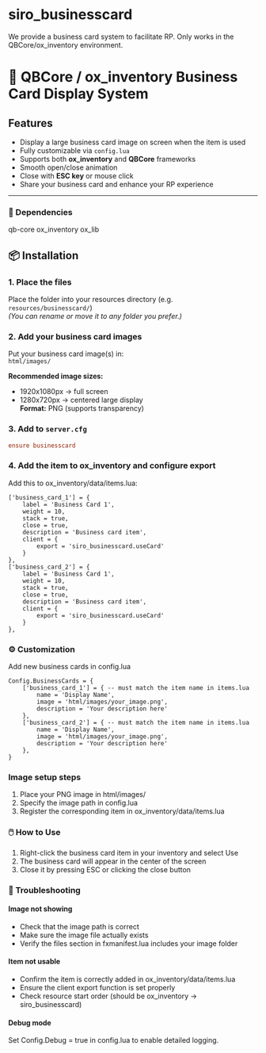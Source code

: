 # siro_businesscard
We provide a business card system to facilitate RP. Only works in the QBCore/ox_inventory environment.

# 🪪 QBCore / ox_inventory Business Card Display System

## Features
- Display a large business card image on screen when the item is used  
- Fully customizable via `config.lua`  
- Supports both **ox_inventory** and **QBCore** frameworks  
- Smooth open/close animation  
- Close with **ESC key** or mouse click  
- Share your business card and enhance your RP experience

---
### 🔗 Dependencies
qb-core
ox_inventory
ox_lib

## 📦 Installation

### 1. Place the files
Place the folder into your resources directory (e.g. `resources/businesscard/`)  
*(You can rename or move it to any folder you prefer.)*

### 2. Add your business card images
Put your business card image(s) in:  
`html/images/`

**Recommended image sizes:**
- 1920x1080px → full screen  
- 1280x720px → centered large display  
**Format:** PNG (supports transparency)

### 3. Add to `server.cfg`
```cfg
ensure businesscard
```

### 4. Add the item to ox_inventory and configure export
Add this to ox_inventory/data/items.lua:
```
['business_card_1'] = {
    label = 'Business Card 1',
    weight = 10,
    stack = true,
    close = true,
    description = 'Business card item',
    client = {
        export = 'siro_businesscard.useCard'
    }
},
['business_card_2'] = {
    label = 'Business Card 1',
    weight = 10,
    stack = true,
    close = true,
    description = 'Business card item',
    client = {
        export = 'siro_businesscard.useCard'
    }
},
```

### ⚙️ Customization
Add new business cards in config.lua
```
Config.BusinessCards = {
    ['business_card_1'] = { -- must match the item name in items.lua
        name = 'Display Name',
        image = 'html/images/your_image.png',
        description = 'Your description here'
    },
    ['business_card_2'] = { -- must match the item name in items.lua
        name = 'Display Name',
        image = 'html/images/your_image.png',
        description = 'Your description here'
    },
}
```

### Image setup steps
1. Place your PNG image in html/images/
2. Specify the image path in config.lua
3. Register the corresponding item in ox_inventory/data/items.lua

### 🖱️ How to Use
1. Right-click the business card item in your inventory and select Use
2. The business card will appear in the center of the screen
3. Close it by pressing ESC or clicking the close button

### 🧰 Troubleshooting
#### Image not showing
- Check that the image path is correct
- Make sure the image file actually exists
- Verify the files section in fxmanifest.lua includes your image folder

#### Item not usable
- Confirm the item is correctly added in ox_inventory/data/items.lua
- Ensure the client export function is set properly
- Check resource start order (should be ox_inventory → siro_businesscard)

#### Debug mode
Set Config.Debug = true in config.lua to enable detailed logging.


